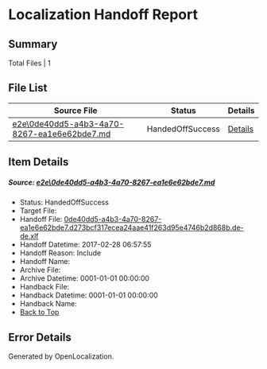 # <a name='report-top'></a> Localization Handoff Report

## Summary
 Total Files | 1

## File List
 Source File | Status | Details 
 ----------- | ------ | ------- 
 [e2e\0de40dd5-a4b3-4a70-8267-ea1e6e62bde7.md](https://github.com/OpenLocalizationTestOrg/ol-test4/blob/f0245eef25245f6c47426dbaedb379a5c2f9383a/e2e/0de40dd5-a4b3-4a70-8267-ea1e6e62bde7.md) | HandedOffSuccess | [Details](#d14a1b9c2ef530c58bfd8801373602025c16e13a1)

## Item Details
##### <a name='d14a1b9c2ef530c58bfd8801373602025c16e13a1'></a> Source: [e2e\0de40dd5-a4b3-4a70-8267-ea1e6e62bde7.md](https://github.com/OpenLocalizationTestOrg/ol-test4/blob/f0245eef25245f6c47426dbaedb379a5c2f9383a/e2e/0de40dd5-a4b3-4a70-8267-ea1e6e62bde7.md)
* Status: HandedOffSuccess
* Target File: 
* Handoff File: [0de40dd5-a4b3-4a70-8267-ea1e6e62bde7.d273bcf317ecea24aae41f263d95e4746b2d868b.de-de.xlf](https://github.com/OpenLocalizationTestOrg/ol-test4-handoff/blob/cbd90069617af73a12bda0b61084db2675ea7ca9/ol-handoff/OpenLocalizationTestOrg/ol-test4-dede/xinjiang/ht/0de40dd5-a4b3-4a70-8267-ea1e6e62bde7.d273bcf317ecea24aae41f263d95e4746b2d868b.de-de.xlf)
* Handoff Datetime: 2017-02-28 06:57:55
* Handoff Reason: Include
* Handoff Name: 
* Archive File: 
* Archive Datetime: 0001-01-01 00:00:00
* Handback File: 
* Handback Datetime: 0001-01-01 00:00:00
* Handback Name: 
* [Back to Top](#report-top)


## Error Details

Generated by OpenLocalization.
